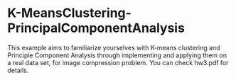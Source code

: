 # K-MeansClustering-PrincipalComponentAnalysis
This example aims to familiarize yourselves with K-means clustering and Principle Component Analysis through implementing 
and applying them on a real data set, for image compression problem. You can check hw3.pdf for details.
